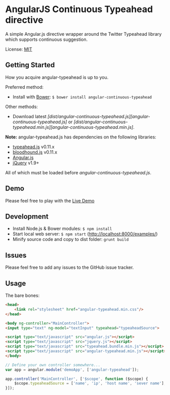 AngularJS Continuous Typeahead directive
===============

A simple Angular.js directive wrapper around the Twitter Typeahead library which supports continuous suggestion.

License: [MIT](http://www.opensource.org/licenses/mit-license.php)

Getting Started
---------------

How you acquire angular-typeahead is up to you.

Preferred method:
* Install with [Bower][bower]: `$ bower install angular-continuous-typeahead`

Other methods:
* Download latest *[dist/angular-continuous-typeahead.js][angular-continuous-typeahead.js]* or *[dist/angular-continuous-typeahead.min.js][angular-continuous-typeahead.min.js]*.

**Note:** angular-typeahead.js has dependencies on the following libraries:
* [typeahead.js][typeahead.js] v0.11.x
* [bloodhound.js][typeahead.js] v0.11.x
* [Angular.js][angularjs]
* [jQuery][jquery] v1.9+

All of which must be loaded before *angular-continuous-typeahead.js*.

Demo
---------------

Please feel free to play with the [Live Demo][livedemo]

Development
---------------

* Install Node.js & Bower modules: `$ npm install`
* Start local web server: `$ npm start` ([http://localhost:8000/examples/][localserver])
* Minify source code and copy to dist folder: `grunt build`

Issues
---------------

Please feel free to add any issues to the GitHub issue tracker.

Usage
---------------

The bare bones:

```html
<head>
    <link rel="stylesheet" href="angular-typeahead.min.css"/>
</head>

<body ng-controller="MainController">
<input type="text" ng-model="textInput" typeahead="typeaheadSource">

<script type="text/javascript" src="angular.js"></script>
<script type="text/javascript" src="jquery.js"></script>
<script type="text/javascript" src="typeahead.bundle.min.js"></script>
<script type="text/javascript" src="angular-typeahead.min.js"></script>
</body>
```

```javascript
// Define your own controller somewhere...
var app = angular.module('demoApp', ['angular-typeahead']);

app.controller('MainController', ['$scope', function ($scope) {
    $scope.typeaheadSource = ['name', 'ip', 'host name', 'sever name'];
}]);
```

<!-- assets -->
[angular-typeahead.js]: https://raw.github.com/janeto/angular-typeahead/master/dist/angular-typeahead.js
[angular-typeahead.min.js]: https://raw.github.com/janeto/angular-typeahead/master/dist/angular-typeahead.min.js

<!-- links to third party projects -->
[bower]: http://twitter.github.com/bower/
[jQuery]: http://jquery.com/
[angularjs]: http://angularjs.org/
[typeahead.js]: http://twitter.github.io/typeahead.js/
[livedemo]: http://demo.janeto.com/typeahead/

<!-- dev links -->
[localserver]: http://localhost:8000/examples/

